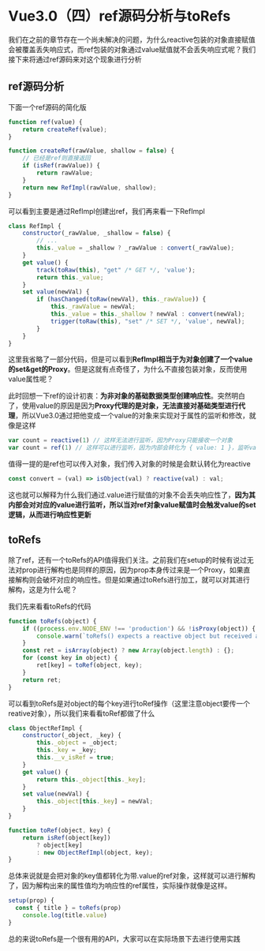 # Vue3.0（四）ref源码分析与toRefs

我们在之前的章节存在一个尚未解决的问题，为什么reactive包装的对象直接赋值会被覆盖丢失响应式，而ref包装的对象通过value赋值就不会丢失响应式呢？我们接下来将通过ref源码来对这个现象进行分析

## ref源码分析

下面一个ref源码的简化版

````js
function ref(value) {
    return createRef(value);
}

function createRef(rawValue, shallow = false) {
  	// 已经是ref则直接返回
    if (isRef(rawValue)) {
        return rawValue;
    }
    return new RefImpl(rawValue, shallow);
}
````

可以看到主要是通过RefImpl创建出ref，我们再来看一下RefImpl

````js
class RefImpl {
    constructor(_rawValue, _shallow = false) {
        // ...
        this._value = _shallow ? _rawValue : convert(_rawValue);
    }
    get value() {
        track(toRaw(this), "get" /* GET */, 'value');
        return this._value;
    }
    set value(newVal) {
        if (hasChanged(toRaw(newVal), this._rawValue)) {
            this._rawValue = newVal;
            this._value = this._shallow ? newVal : convert(newVal);
            trigger(toRaw(this), "set" /* SET */, 'value', newVal);
        }
    }
}
````

这里我省略了一部分代码，但是可以看到**RefImpl相当于为对象创建了一个value的set&get的Proxy**。但是这就有点奇怪了，为什么不直接包装对象，反而使用value属性呢？

此时回想一下ref的设计初衷：**为非对象的基础数据类型创建响应性**。突然明白了，使用value的原因是因为**Proxy代理的是对象，无法直接对基础类型进行代理**，所以Vue3.0通过把他变成一个value的对象来实现对于属性的监听和修改，就像是这样

````js
var count = reactive(1) // 这样无法进行监听，因为Proxy只能接收一个对象
var count = ref(1) // 这样可以进行监听，因为内部会转化为 { value: 1 }，监听value的变化
````

值得一提的是ref也可以传入对象，我们传入对象的时候是会默认转化为reactive

````js
const convert = (val) => isObject(val) ? reactive(val) : val;
````

这也就可以解释为什么我们通过.value进行赋值的对象不会丢失响应性了，**因为其内部会对对应的value进行监听，所以当对ref对象value赋值时会触发value的set逻辑，从而进行响应性更新**



## toRefs

除了ref，还有一个toRefs的API值得我们关注。之前我们在setup的时候有说过无法对prop进行解构也是同样的原因，因为prop本身传过来是一个Proxy，如果直接解构则会破坏对应的响应性。但是如果通过toRefs进行加工，就可以对其进行解构，这是为什么呢？

我们先来看看toRefs的代码

````js
function toRefs(object) {
    if ((process.env.NODE_ENV !== 'production') && !isProxy(object)) {
        console.warn(`toRefs() expects a reactive object but received a plain one.`);
    }
    const ret = isArray(object) ? new Array(object.length) : {};
    for (const key in object) {
        ret[key] = toRef(object, key);
    }
    return ret;
}
````

可以看到toRefs是对object的每个key进行toRef操作（这里注意object要传一个reative对象），所以我们来看看toRef都做了什么

````js
class ObjectRefImpl {
    constructor(_object, _key) {
        this._object = _object;
        this._key = _key;
        this.__v_isRef = true;
    }
    get value() {
        return this._object[this._key];
    }
    set value(newVal) {
        this._object[this._key] = newVal;
    }
}

function toRef(object, key) {
    return isRef(object[key])
        ? object[key]
        : new ObjectRefImpl(object, key);
}
````

总体来说就是会把对象的key值都转化为带.value的ref对象，这样就可以进行解构了，因为解构出来的属性值均为响应性的ref属性，实际操作就像是这样。

````js
setup(prop) {
  const { title } = toRefs(prop)
	console.log(title.value)
}
````

总的来说toRefs是一个很有用的API，大家可以在实际场景下去进行使用实践